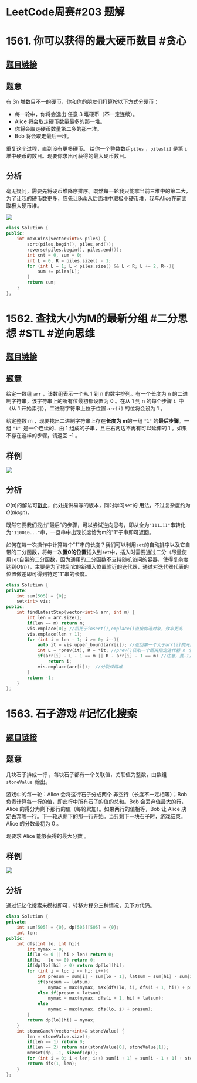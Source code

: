 # LeetCode周赛#203 题解

# 1561. 你可以获得的最大硬币数目 #贪心

## [题目链接](https://leetcode-cn.com/problems/maximum-number-of-coins-you-can-get/)

## 题意

有 3n 堆数目不一的硬币，你和你的朋友们打算按以下方式分硬币：

+ 每一轮中，你将会选出 任意 3 堆硬币（不一定连续）。
+ Alice 将会取走硬币数量最多的那一堆。
+ 你将会取走硬币数量第二多的那一堆。
+ Bob 将会取走最后一堆。

重复这个过程，直到没有更多硬币。
给你一个整数数组`piles` ，`piles[i]` 是第 `i` 堆中硬币的数目。现要你求出可获得的最大硬币数目。

## 分析

毫无疑问，需要先将硬币堆降序排序。既然每一轮我只能拿当前三堆中的第二大，为了让我的硬币数更多，应先让Bob从后面堆中取极小硬币堆，我与Alice在前面取极大硬币堆。

![](https://gitee.com/j__strawhat/MyImages/raw/master/20200825135643.png)

```c++
class Solution {
public:
    int maxCoins(vector<int>& piles) {
        sort(piles.begin(), piles.end());
        reverse(piles.begin(), piles.end());
        int cnt = 0, sum = 0;
        int L = 0, R = piles.size() - 1;
        for (int L = 1; L < piles.size() && L < R; L += 2, R--){
            sum += piles[L];
        }
        return sum;
    }
};
```

# 1562. 查找大小为M的最新分组 #二分思想 #STL #逆向思维

## [题目链接](https://leetcode-cn.com/problems/find-latest-group-of-size-m/)

## 题意

给定一数组 `arr` ，该数组表示一个从 1 到 n 的数字排列。有一个长度为 n 的二进制字符串，该字符串上的所有位最初都设置为 0 。在从 1 到 n 的每个步骤 `i `中（从 1 开始索引），二进制字符串上位于位置 `arr[i]` 的位将会设为 1 。

给定整数 m ，现要找出二进制字符串上存在**长度为 m**的一组 `"1"` 的**最后步骤**。一组 `"1" `是一个连续的、由 1 组成的子串，且左右两边不再有可以延伸的 1 。如果不存在这样的步骤，请返回 -1 。

## 样例

<img src="https://gitee.com/j__strawhat/MyImages/raw/master/20200825140057.png" >

## 分析

$O(n)$的解法可[戳此](https://leetcode-cn.com/problems/find-latest-group-of-size-m/solution/on-de-jie-jue-fang-fa-by-time-limit/)，此处提供易写的版本，同时学习`set`的 用法，不过复杂度约为$O(nlogn)$。

既然它要我们找出“最后”的步骤，可以尝试逆向思考，即从全为`"111…11"`串转化为`"110010..."`串，一旦串中出现长度恰为m的"1"子串即可返回。

如何在每一次操作中计算每个"1"串的长度？我们可以利用`set`的自动排序以及它自带的二分函数，将每一次**置0的位置**插入到`set`中，插入时需要通过二分（尽量使用`set`自带的二分函数，因为通用的二分函数不支持随机访问的容器，使得复杂度达到$O(n)$），主要是为了找到它的新插入位置附近的迭代器，通过对迭代器代表的位置做差即可得到特定"1"串的长度。

```c++
class Solution {
private:
    int sum[505] = {0};
    set<int> vis;
public:
    int findLatestStep(vector<int>& arr, int m) {
        int len = arr.size();
        if(len == m) return m;
        vis.emplace(0); //相比于insert(),emplace()直接构造对象，效率更高
        vis.emplace(len + 1);
        for (int i = len - 1; i >= 0; i--){
            auto it = vis.upper_bound(arr[i]); //返回第一个大于arr[i]的元素迭代器
            int L = *prev(it), R = *it; //prev()获取一个距离指定迭代器 n 个元素的迭代器，n取正数时，向左移动。
            if(arr[i] - L - 1 == m || R - arr[i] - 1 == m) //注意，要-1，因为是两个0位之差
                return i;
            vis.emplace(arr[i]);  //分裂成两堆
        }
        return -1;
    }
};
```

# 1563. 石子游戏 #记忆化搜索

## [题目链接](https://leetcode-cn.com/problems/stone-game-v/)

## 题意

几块石子排成一行 ，每块石子都有一个关联值，关联值为整数，由数组`stoneValue `给出。

游戏中的每一轮：Alice 会将这行石子分成两个 非空行（长度不一定相等）；Bob 负责计算每一行的值，即此行中所有石子的值的总和。Bob 会丢弃值最大的行，Alice 的得分为剩下那行的值（每轮累加）。如果两行的值相等，Bob 让 Alice 决定丢弃哪一行。下一轮从剩下的那一行开始。当只剩下一块石子时，游戏结束。Alice 的分数最初为 0 。

现要求 Alice 能够获得的最大分数 。

## 样例

![](https://gitee.com/j__strawhat/MyImages/raw/master/20200825142715.png)

## 分析

通过记忆化搜索来模拟即可，转移方程分三种情况，见下方代码。

```c++
class Solution {
private:
    int sum[505] = {0}, dp[505][505] = {0};
    int len;
public:
    int dfs(int lo, int hi){
        int mymax = 0;
        if(lo <= 0 || hi > len) return 0;
        if(hi - lo <= 0) return 0;
        if(dp[lo][hi] > 0) return dp[lo][hi];
        for (int i = lo; i <= hi; i++){
            int presum = sum[i] - sum[lo - 1], latsum = sum[hi] - sum[i];
            if(presum == latsum)
                mymax = max(mymax, max(dfs(lo, i), dfs(i + 1, hi)) + presum);
            else if(presum > latsum)
                mymax = max(mymax, dfs(i + 1, hi) + latsum);
            else
                mymax = max(mymax, dfs(lo, i) + presum);
        }
        return dp[lo][hi] = mymax;
    }
    int stoneGameV(vector<int>& stoneValue) {
        len = stoneValue.size();
        if(len == 1) return 0;
        if(len == 2) return min(stoneValue[0], stoneValue[1]);
        memset(dp, -1, sizeof(dp));
        for (int i = 0; i < len; i++) sum[i + 1] = sum[i - 1 + 1] + stoneValue[i];
        return dfs(1, len);
    }
};
```

